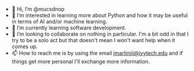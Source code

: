 - 👋 Hi, I’m @mucsdnop
- 👀 I’m interested in learning more about Python and how it may be useful in terms of AI and/or machine learning.
- 🌱 I’m currently learning software development.
- 💞️ I’m looking to collaborate on nothing in particular.  I'm a bit odd in that I try to be a solo act but that doesn't mean I won't want help when it comes up.
- 📫 How to reach me is by using the email jmartiniii@ivytech.edu and if things get more personal I'll exchange more information.

<!---
mucsdnop/mucsdnop is a ✨ special ✨ repository because its `README.md` (this file) appears on your GitHub profile.
You can click the Preview link to take a look at your changes.
--->
